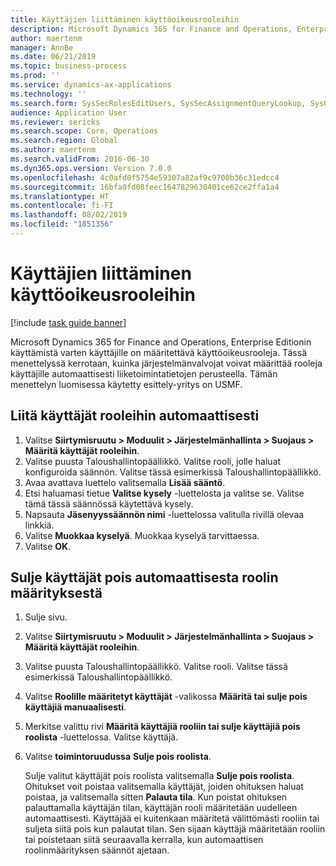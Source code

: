 ```yaml
---
title: Käyttäjien liittäminen käyttöoikeusrooleihin
description: Microsoft Dynamics 365 for Finance and Operations, Enterprise Editionin käyttämistä varten käyttäjille on määritettävä käyttöoikeusrooleja.
author: maertenm
manager: AnnBe
ms.date: 06/21/2019
ms.topic: business-process
ms.prod: ''
ms.service: dynamics-ax-applications
ms.technology: ''
ms.search.form: SysSecRolesEditUsers, SysSecAssignmentQueryLookup, SysQueryForm, SysSecRoleExcludeUsers
audience: Application User
ms.reviewer: sericks
ms.search.scope: Core, Operations
ms.search.region: Global
ms.author: maertenm
ms.search.validFrom: 2016-06-30
ms.dyn365.ops.version: Version 7.0.0
ms.openlocfilehash: 4c0afd0f5754e59307a82af9c9700b36c31edcc4
ms.sourcegitcommit: 16bfa0fd08feec1647829630401ce62ce2ffa1a4
ms.translationtype: HT
ms.contentlocale: fi-FI
ms.lasthandoff: 08/02/2019
ms.locfileid: "1851356"
---
```

# <a name="assign-users-to-security-roles"></a>Käyttäjien liittäminen käyttöoikeusrooleihin

[!include [task guide banner](../../includes/task-guide-banner.md)]

Microsoft Dynamics 365 for Finance and Operations, Enterprise Editionin käyttämistä varten käyttäjille on määritettävä käyttöoikeusrooleja. Tässä menettelyssä kerrotaan, kuinka järjestelmänvalvojat voivat määrittää rooleja käyttäjille automaattisesti liiketoimintatietojen perusteella. Tämän menettelyn luomisessa käytetty esittely-yritys on USMF.


## <a name="automatically-assign-users-to-roles"></a>Liitä käyttäjät rooleihin automaattisesti
1. Valitse **Siirtymisruutu > Moduulit > Järjestelmänhallinta > Suojaus > Määritä käyttäjät rooleihin**.
2. Valitse puusta Taloushallintopäällikkö. Valitse rooli, jolle haluat konfiguroida säännön. Valitse tässä esimerkissä Taloushallintopäällikkö. 
3. Avaa avattava luettelo valitsemalla **Lisää sääntö**.
4. Etsi haluamasi tietue **Valitse kysely** -luettelosta ja valitse se. Valitse tämä tässä säännössä käytettävä kysely.  
5. Napsauta **Jäsenyyssäännön nimi** -luettelossa valitulla rivillä olevaa linkkiä.
6. Valitse **Muokkaa kyselyä**. Muokkaa kyselyä tarvittaessa.  
7. Valitse **OK**.

## <a name="exclude-users-from-automatic-role-assignment"></a>Sulje käyttäjät pois automaattisesta roolin määrityksestä
1. Sulje sivu.
2. Valitse **Siirtymisruutu > Moduulit > Järjestelmänhallinta > Suojaus > Määritä käyttäjät rooleihin**.
3. Valitse puusta Taloushallintopäällikkö. Valitse rooli. Valitse tässä esimerkissä Taloushallintopäällikkö.  
4. Valitse **Roolille määritetyt käyttäjät** -valikossa **Määritä tai sulje pois käyttäjiä manuaalisesti**.
5. Merkitse valittu rivi **Määritä käyttäjiä rooliin tai sulje käyttäjiä pois roolista** -luettelossa. Valitse käyttäjä.  
6. Valitse **toimintoruudussa** **Sulje pois roolista**.
    
    Sulje valitut käyttäjät pois roolista valitsemalla **Sulje pois roolista**. Ohitukset voit poistaa valitsemalla käyttäjät, joiden ohituksen haluat poistaa, ja valitsemalla sitten **Palauta tila**. Kun poistat ohituksen palauttamalla käyttäjän tilan, käyttäjän rooli määritetään uudelleen automaattisesti. Käyttäjää ei kuitenkaan määritetä välittömästi rooliin tai suljeta siitä pois kun palautat tilan. Sen sijaan käyttäjä määritetään rooliin tai poistetaan siitä seuraavalla kerralla, kun automaattisen roolinmäärityksen säännöt ajetaan.  
